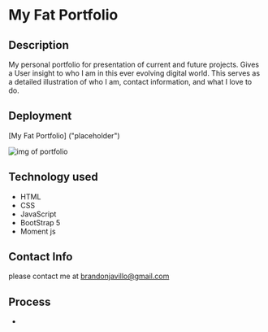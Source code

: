 # My Fat Portfolio

## Description

My personal portfolio for presentation of current and future projects.  Gives a User insight to who I am in this ever evolving digital world.  This serves as a detailed illustration of who I am, contact information, and what I love to do.

## Deployment 

[My Fat Portfolio] ("placeholder")

<img src="./assets/images/port photo.PNG" alt=" img of portfolio"/>

## Technology used

- HTML
- CSS
- JavaScript
- BootStrap 5
- Moment js


## Contact Info

please contact me at [brandonjavillo@gmail.com](brandonjavillo@gmail.com)


## Process

<!-- - NavBar created with links and supporting documents -->

<!-- - Carousel created with corresponding information -->

<!-- - sections and cards created to explain individual tracked information in clarity  -->

- 